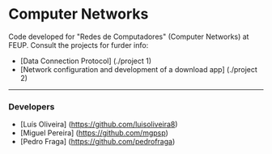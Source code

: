 # Computer Networks
Code developed for "Redes de Computadores" (Computer Networks) at FEUP. Consult the projects for furder info:

* [Data Connection Protocol] (./project 1)
* [Network configuration and development of a download app] (./project 2)

***

### Developers

* [Luís Oliveira] (https://github.com/luisoliveira8)
* [Miguel Pereira] (https://github.com/mgpsp)
* [Pedro Fraga] (https://github.com/pedrofraga)










